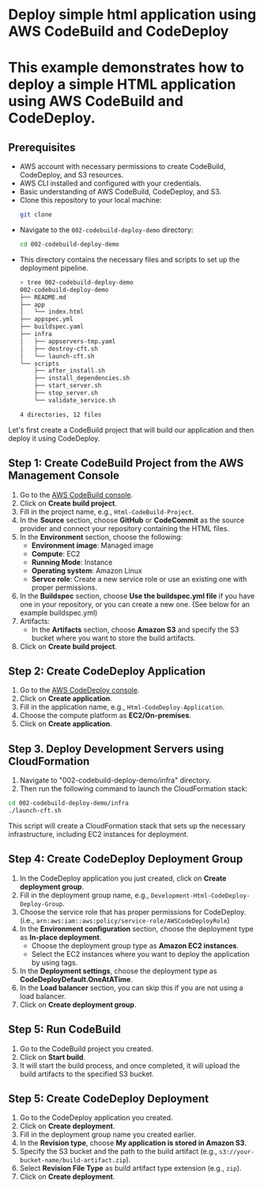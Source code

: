 # Deploy simple html application using AWS CodeBuild and CodeDeploy

# This example demonstrates how to deploy a simple HTML application using AWS CodeBuild and CodeDeploy.

## Prerequisites
- AWS account with necessary permissions to create CodeBuild, CodeDeploy, and S3 resources.
- AWS CLI installed and configured with your credentials.
- Basic understanding of AWS CodeBuild, CodeDeploy, and S3.
- Clone this repository to your local machine:
    ```bash
    git clone
    ```
- Navigate to the `002-codebuild-deploy-demo` directory:
    ```bash
    cd 002-codebuild-deploy-demo
    ```
- This directory contains the necessary files and scripts to set up the deployment pipeline.
    ```bash
    > tree 002-codebuild-deploy-demo
    002-codebuild-deploy-demo
    ├── README.md
    ├── app
    │   └── index.html
    ├── appspec.yml
    ├── buildspec.yaml
    ├── infra
    │   ├── appservers-tmp.yaml
    │   ├── destroy-cft.sh
    │   └── launch-cft.sh
    └── scripts
        ├── after_install.sh
        ├── install_dependencies.sh
        ├── start_server.sh
        ├── stop_server.sh
        └── validate_service.sh

    4 directories, 12 files
    ```

Let's first create a CodeBuild project that will build our application and then deploy it using CodeDeploy.

## Step 1: Create CodeBuild Project from the AWS Management Console
1. Go to the [AWS CodeBuild console](https://console.aws.amazon.com/codesuite/codebuild/projects).
2. Click on **Create build project**.
3. Fill in the project name, e.g., `Html-CodeBuild-Project`.
4. In the **Source** section, choose **GitHub** or **CodeCommit** as the source provider and connect your repository containing the HTML files.
5. In the **Environment** section, choose the following:
   - **Environment image**: Managed image
    - **Compute**: EC2
    - **Running Mode**: Instance
    - **Operating system**: Amazon Linux
    - **Servce role**: Create a new service role or use an existing one with proper permissions.
6. In the **Buildspec** section, choose **Use the buildspec.yml file** if you have one in your repository, or you can create a new one. (See below for an example buildspec.yml)
7. Artifacts:
   - In the **Artifacts** section, choose **Amazon S3** and specify the S3 bucket where you want to store the build artifacts.
8. Click on **Create build project**.

## Step 2: Create CodeDeploy Application
1. Go to the [AWS CodeDeploy console](https://console.aws.amazon.com/codesuite/codedeploy/applications).
2. Click on **Create application**.
3. Fill in the application name, e.g., `Html-CodeDeploy-Application`.
4. Choose the compute platform as **EC2/On-premises**.
5. Click on **Create application**.

## Step 3. Deploy Development Servers using CloudFormation
1. Navigate to "002-codebuild-deploy-demo/infra" directory.
2. Then run the following command to launch the CloudFormation stack:
```bash
cd 002-codebuild-deploy-demo/infra
./launch-cft.sh
```
This script will create a CloudFormation stack that sets up the necessary infrastructure, including EC2 instances for deployment.

## Step 4: Create CodeDeploy Deployment Group
1. In the CodeDeploy application you just created, click on **Create deployment group**.
2. Fill in the deployment group name, e.g., `Development-Html-CodeDeploy-Deploy-Group`.
3. Choose the service role that has proper permissions for CodeDeploy. (i.e., `arn:aws:iam::aws:policy/service-role/AWSCodeDeployRole`)
4. In the **Environment configuration** section, choose the deployment type as **In-place deployment**.
    - Choose the deployment group type as **Amazon EC2 instances**.
    - Select the EC2 instances where you want to deploy the application by using tags.
5. In the **Deployment settings**, choose the deployment type as **CodeDeployDefault.OneAtATime**.
6. In the **Load balancer** section, you can skip this if you are not using a load balancer.
7. Click on **Create deployment group**.    

## Step 5: Run CodeBuild 
1. Go to the CodeBuild project you created.
2. Click on **Start build**.
3. It will start the build process, and once completed, it will upload the build artifacts to the specified S3 bucket.

## Step 5: Create CodeDeploy Deployment
1. Go to the CodeDeploy application you created.
2. Click on **Create deployment**.
3. Fill in the deployment group name you created earlier.
4. In the **Revision type**, choose **My application is stored in Amazon S3**.
5. Specify the S3 bucket and the path to the build artifact (e.g., `s3://your-bucket-name/build-artifact.zip`).
6. Select **Revision File Type** as build artifact type extension (e.g., `zip`).
7. Click on **Create deployment**.